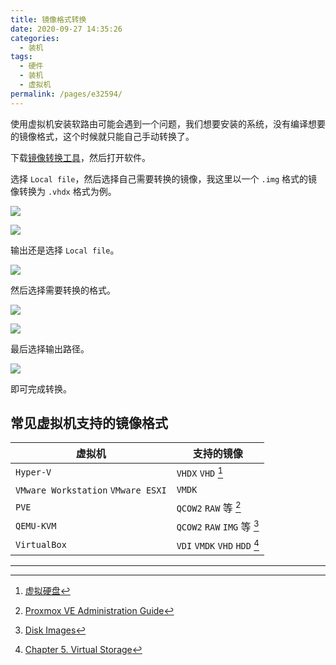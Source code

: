 ```yaml
---
title: 镜像格式转换
date: 2020-09-27 14:35:26
categories:
  - 装机
tags:
  - 硬件
  - 装机
  - 虚拟机
permalink: /pages/e32594/
---
```


使用虚拟机安装软路由可能会遇到一个问题，我们想要安装的系统，没有编译想要的镜像格式，这个时候就只能自己手动转换了。

下载[镜像转换工具](https://dl.u2sb.com/#/2/main/%E5%AE%9E%E7%94%A8%E5%B7%A5%E5%85%B7/%E7%A1%AC%E7%9B%98%E5%92%8C%E9%95%9C%E5%83%8F%E5%A4%84%E7%90%86/StarWindV2VConverter)，然后打开软件。

选择 `Local file`，然后选择自己需要转换的镜像，我这里以一个 `.img` 格式的镜像转换为 `.vhdx` 格式为例。

![](./img/5f703ab8160a154a67a5e0c6.png)

![](./img/5f703aee160a154a67a5eb9a.png)

输出还是选择 `Local file`。

![](./img/5f703b10160a154a67a5f867.png)

然后选择需要转换的格式。

![](./img/5f703b26160a154a67a5fd6a.png)

![](./img/5f703b44160a154a67a60490.png)

最后选择输出路径。

![](./img/5f703b54160a154a67a6088a.png)

即可完成转换。

## 常见虚拟机支持的镜像格式

| 虚拟机                             | 支持的镜像                                     |
| ---------------------------------- | ---------------------------------------------- |
| `Hyper-V`                          | `VHDX` `VHD` [^hyper-v支持磁盘格式]            |
| `VMware Workstation` `VMware ESXI` | `VMDK`                                         |
| `PVE`                              | `QCOW2` `RAW` 等 [^pve支持磁盘格式]            |
| `QEMU-KVM`                         | `QCOW2` `RAW` `IMG` 等 [^qemu-kvm支持磁盘格式] |
| `VirtualBox`                       | `VDI` `VMDK` `VHD` `HDD` [^vbox支持磁盘格式]   |

[^hyper-v支持磁盘格式]: [虚拟硬盘](https://docs.microsoft.com/zh-cn/windows-server/administration/performance-tuning/role/hyper-v-server/storage-io-performance#virtual-hard-disks)
[^pve支持磁盘格式]: [Proxmox VE Administration Guide](https://pve.proxmox.com/pve-docs/pve-admin-guide.html)
[^qemu-kvm支持磁盘格式]: [Disk Images](https://www.qemu.org/docs/master/system/images.html)
[^vbox支持磁盘格式]: [Chapter 5. Virtual Storage](https://www.virtualbox.org/manual/ch05.html#vdidetails)

---
